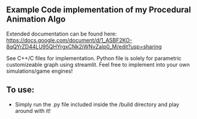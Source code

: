 ## Example Code implementation of my Procedural Animation Algo

Extended documentation can be found here: https://docs.google.com/document/d/1_ASBF2KO-8qQYrZD44LU95QHYrgxCNk2jWNvZaIp0_M/edit?usp=sharing

See C++/C files for implementation. Python file is solely for parametric customizeable graph using streamlit. Feel free to implement into your own simulations/game engines!

## To use:
* Simply run the .py file included inside the /build directory and play around with it!
